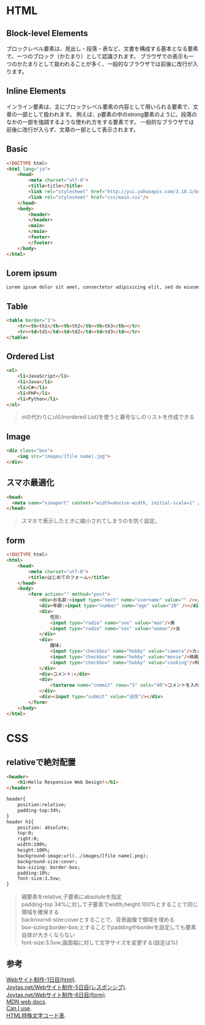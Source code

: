 # HTML
## Block-level Elements
ブロックレベル要素は、見出し・段落・表など、文書を構成する基本となる要素で、一つのブロック（かたまり）として認識されます。 ブラウザでの表示も一つのかたまりとして扱われることが多く、一般的なブラウザでは前後に改行が入ります。
## Inline Elements
インライン要素は、主にブロックレベル要素の内容として用いられる要素で、文章の一部として扱われます。 例えば、p要素の中のstrong要素のように、段落のなかの一部を強調するような使われ方をする要素です。 一般的なブラウザでは前後に改行が入らず、文章の一部として表示されます。
## Basic
~~~html
<!DOCTYPE html>
<html lang="ja">
	<head>
		<meta charset="utf-8">
		<title>title</title>
		<link rel="stylesheet" href="http://yui.yahooapis.com/3.18.1/build/cssreset/cssreset-min.css">
		<link rel="stylesheet" href="css/main.css"/>
	</head>
	<body>
		<header>
		</header>
		<main>
		</main>
		<footer>
		</footer>
	</body>
</html>
~~~
## Lorem ipsum
~~~html
Lorem ipsum dolor sit amet, consectetur adipisicing elit, sed do eiusmod tempor incididunt ut labore et dolore magna aliqua. Ut enim ad minim veniam, quis nostrud exercitation ullamco laboris nisi ut aliquip ex ea commodo consequat. Duis aute irure dolor in reprehenderit in voluptate velit esse cillum dolore eu fugiat nulla pariatur. Excepteur sint occaecat cupidatat non proident, sunt in culpa qui officia deserunt mollit anim id est laborum.
~~~
## Table
~~~html
<table border="1">
	<tr><th>th1</th><th>th2</th><th>th3</th></tr>
	<tr><td>td1</td><td>td2</td><td>td3</td></tr>
</table>
~~~
## Ordered List
~~~html
<ol>
	<li>JavaScript</li>
	<li>Java</li>
	<li>C#</li>
	<li>PHP</li>
	<li>Python</li>
</ol>
~~~
> olの代わりにul(Unordered List)を使うと番号なしのリストを作成できる
## Image
~~~html
<div class="box">
	<img src="images/[file name].jpg">
</div>
~~~
## スマホ最適化
~~~html
<head>
  <meta name="viewport" content="width=device-width, initial-scale=1" />
</head>
~~~
> スマホで表示したときに縮小されてしまうのを防ぐ設定。
## form
~~~html
<!DOCTYPE html>
<html>
	<head>
		<meta charset="utf-8">
		<title>はじめてのフォーム</title>
	</head>
	<body>
		<form action="" method="post">
			<div>お名前:<input type="text" name="username" value="" /></div>
			<div>年齢:<input type="number" name="age" value="20" /></div>
			<div>
				性別:
				<input type="radio" name="sex" value="man"/>男
				<input type="radio" name="sex" value="woman"/>女
			</div>
			<div>
				趣味:
				<input type="checkbox" name="hobby" value="camera"/>カメラ
				<input type="checkbox" name="hobby" value="movie"/>映画
				<input type="checkbox" name="hobby" value="cooking"/>料理
			</div>
			<div>コメント:</div>
			<div>
				<textarea name="commit" rows="5" cols="40">コメントを入れてください。</textarea>
			</div>
			<div><input type="submit" value="送信"/></div>
		</form>
	</body>
</html>
~~~
# CSS
## relativeで絶対配置
~~~html
<header>
	<h1>Hello Responsive Web Design!</h1>
</header>
~~~
~~~html
header{
	position:relative;
	padding-top:34%;
}
header h1{
	position: absolute;
	top:0;
	right:0;
	width:100%;
	height:100%;
	background-image:url(../images/[file name].png);
	background-size:cover;
	box-sizing: border-box;
	padding:10%;
	font-size:3.5vw;
}
~~~
> 親要素をrelative,子要素にabsoluteを指定  
> padding-top 34%に対して子要素でwidth,height:100%とすることで同じ領域を確保する  
> backrournd-size:coverとすることで、背景画像で領域を埋める  
> box-sizing:border-box;とすることでpaddingやborderを設定しても要素自体が大きくならない  
> font-size:3.5vw;画面幅に対して文字サイズを変更する(設定は%)  
## 参考
[Webサイト制作-1日目(html)](https://joytas.net/programming/website/website01).  
[Joytas.net/Webサイト制作-5日目(レスポンシブ)](https://joytas.net/programming/website/website05).  
[Joytas.net/Webサイト制作-6日目(form)](https://joytas.net/programming/website/website06).  
[MDN web docs](https://developer.mozilla.org/ja/).  
[Can I use](https://caniuse.com/).  
[HTML特殊文字コード表](http://www.shurey.com/js/labo/character.html).
